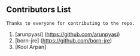 ## Contributors List
	Thanks to everyone for contributing to the repo.
1. [arunpyasi] (https://github.com/arunpyasi)
2. [born-jre] (https://github.com/born-jre)
3. [Kool Arpan]